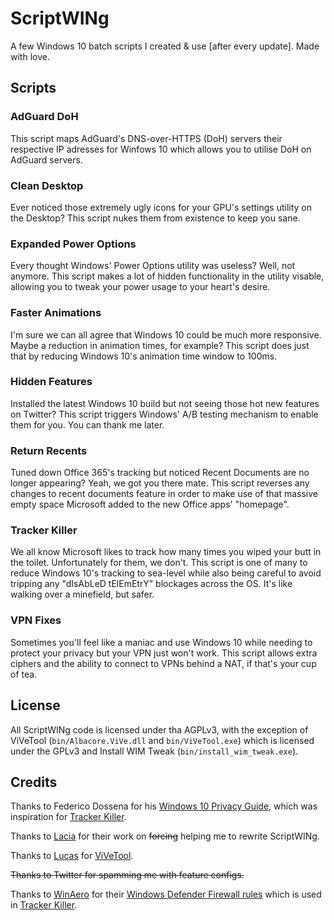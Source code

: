 # ScriptWINg

A few Windows 10 batch scripts I created & use [after every update]. Made with love.

## Scripts

### AdGuard DoH

This script maps AdGuard's DNS-over-HTTPS (DoH) servers their respective IP adresses for Winfows 10 which allows you to utilise DoH on AdGuard servers.

### Clean Desktop

Ever noticed those extremely ugly icons for your GPU's settings utility on the Desktop? This script nukes them from existence to keep you sane.

### Expanded Power Options

Every thought Windows' Power Options utility was useless? Well, not anymore. This script makes a lot of hidden functionality in the utility visable, allowing you to tweak your power usage to your heart's desire.

### Faster Animations

I'm sure we can all agree that Windows 10 could be much more responsive. Maybe a reduction in animation times, for example? This script does just that by reducing Windows 10's animation time window to 100ms.

### Hidden Features

Installed the latest Windows 10 build but not seeing those hot new features on Twitter? This script triggers Windows' A/B testing mechanism to enable them for you. You can thank me later.

### Return Recents

Tuned down Office 365's tracking but noticed Recent Documents are no longer appearing? Yeah, we got you there mate. This script reverses any changes to recent documents feature in order to make use of that massive empty space Microsoft added to the new Office apps' "homepage".

### Tracker Killer

We all know Microsoft likes to track how many times you wiped your butt in the toilet. Unfortunately for them, we don't. This script is one of many to reduce Windows 10's tracking to sea-level while also being careful to avoid tripping any "dIsAbLeD tElEmEtrY" blockages across the OS. It's like walking over a minefield, but safer.

### VPN Fixes

Sometimes you'll feel like a maniac and use Windows 10 while needing to protect your privacy but your VPN just won't work. This script allows extra ciphers and the ability to connect to VPNs behind a NAT, if that's your cup of tea.

## License

All ScriptWINg code is licensed under tha AGPLv3, with the exception of ViVeTool (`bin/Albacore.ViVe.dll` and `bin/ViVeTool.exe`) which is licensed under the GPLv3 and Install WIM Tweak (`bin/install_wim_tweak.exe`).

## Credits

Thanks to Federico Dossena for his [Windows 10 Privacy Guide](https://github.com/adolfintel/Windows10-Privacy), which was inspiration for [Tracker Killer](#trackerkiller).

Thanks to [Lacia](https://github.com/Lyceris-chan) for their work on ~~forcing~~ helping me to rewrite ScriptWINg.

Thanks to [Lucas](https://github.com/thebookisclosed) for [ViVeTool](https://github.com/thebookisclosed/ViVe).

~~Thanks to Twitter for spamming me with feature configs.~~

Thanks to [WinAero](https://winaero.com) for their [Windows Defender Firewall rules](https://winaero.com/blog/stop-windows-10-spying-on-you-using-just-windows-firewall) which is used in [Tracker Killer](#trackerkiller).
